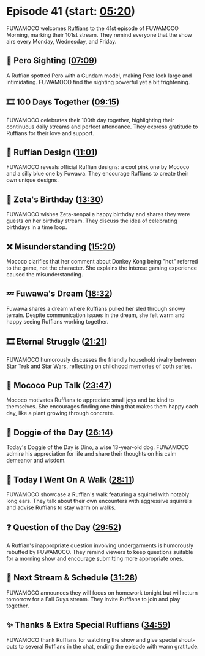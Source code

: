 # Episode 41 (start: [05:20](https://youtu.be/8w37u9FOvpk?t=05m20s))

FUWAMOCO welcomes Ruffians to the 41st episode of FUWAMOCO Morning, marking their 101st stream. They remind everyone that the show airs every Monday, Wednesday, and Friday.

## 👀 Pero Sighting ([07:09](https://youtu.be/8w37u9FOvpk?t=07m09s))

A Ruffian spotted Pero with a Gundam model, making Pero look large and intimidating. FUWAMOCO find the sighting powerful yet a bit frightening.

## 🎞️ 100 Days Together ([09:15](https://youtu.be/8w37u9FOvpk?t=09m15s))

FUWAMOCO celebrates their 100th day together, highlighting their continuous daily streams and perfect attendance. They express gratitude to Ruffians for their love and support.

## 🐾 Ruffian Design ([11:01](https://youtu.be/8w37u9FOvpk?t=11m01s))

FUWAMOCO reveals official Ruffian designs: a cool pink one by Mococo and a silly blue one by Fuwawa. They encourage Ruffians to create their own unique designs.

## 🎂 Zeta's Birthday ([13:30](https://youtu.be/8w37u9FOvpk?t=13m30s))

FUWAMOCO wishes Zeta-senpai a happy birthday and shares they were guests on her birthday stream. They discuss the idea of celebrating birthdays in a time loop.

## ❌ Misunderstanding ([15:20](https://youtu.be/8w37u9FOvpk?t=15m20s))

Mococo clarifies that her comment about Donkey Kong being "hot" referred to the game, not the character. She explains the intense gaming experience caused the misunderstanding.

## 💤 Fuwawa's Dream ([18:32](https://youtu.be/8w37u9FOvpk?t=18m32s))

Fuwawa shares a dream where Ruffians pulled her sled through snowy terrain. Despite communication issues in the dream, she felt warm and happy seeing Ruffians working together.

## 🎞️ Eternal Struggle ([21:21](https://youtu.be/8w37u9FOvpk?t=21m21s))

FUWAMOCO humorously discusses the friendly household rivalry between Star Trek and Star Wars, reflecting on childhood memories of both series.

## 📣 Mococo Pup Talk ([23:47](https://youtu.be/8w37u9FOvpk?t=23m47s))

Mococo motivates Ruffians to appreciate small joys and be kind to themselves. She encourages finding one thing that makes them happy each day, like a plant growing through concrete.

## 🐶 Doggie of the Day ([26:14](https://youtu.be/8w37u9FOvpk?t=26m14s))

Today's Doggie of the Day is Dino, a wise 13-year-old dog. FUWAMOCO admire his appreciation for life and share their thoughts on his calm demeanor and wisdom.

## 🚶 Today I Went On A Walk ([28:11](https://youtu.be/8w37u9FOvpk?t=28m11s))

FUWAMOCO showcase a Ruffian's walk featuring a squirrel with notably long ears. They talk about their own encounters with aggressive squirrels and advise Ruffians to stay warm on walks.

## ❓ Question of the Day ([29:52](https://youtu.be/8w37u9FOvpk?t=29m52s))

A Ruffian's inappropriate question involving undergarments is humorously rebuffed by FUWAMOCO. They remind viewers to keep questions suitable for a morning show and encourage submitting more appropriate ones.

## 📅 Next Stream & Schedule ([31:28](https://youtu.be/8w37u9FOvpk?t=31m28s))

FUWAMOCO announces they will focus on homework tonight but will return tomorrow for a Fall Guys stream. They invite Ruffians to join and play together.

## ✨ Thanks & Extra Special Ruffians ([34:59](https://youtu.be/8w37u9FOvpk?t=34m59s))

FUWAMOCO thank Ruffians for watching the show and give special shout-outs to several Ruffians in the chat, ending the episode with warm gratitude.
